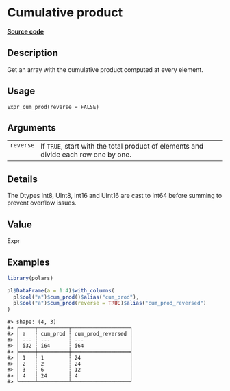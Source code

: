 
# Cumulative product

[**Source code**](https://github.com/pola-rs/r-polars/tree/0580dbe189881934960c63979bf59fc3448a21dc/R/expr__expr.R#L1281)

## Description

Get an array with the cumulative product computed at every element.

## Usage

<pre><code class='language-R'>Expr_cum_prod(reverse = FALSE)
</code></pre>

## Arguments

<table>
<tr>
<td style="white-space: nowrap; font-family: monospace; vertical-align: top">
<code id="Expr_cum_prod_:_reverse">reverse</code>
</td>
<td>
If <code>TRUE</code>, start with the total product of elements and
divide each row one by one.
</td>
</tr>
</table>

## Details

The Dtypes Int8, UInt8, Int16 and UInt16 are cast to Int64 before
summing to prevent overflow issues.

## Value

Expr

## Examples

``` r
library(polars)

pl$DataFrame(a = 1:4)$with_columns(
  pl$col("a")$cum_prod()$alias("cum_prod"),
  pl$col("a")$cum_prod(reverse = TRUE)$alias("cum_prod_reversed")
)
```

    #> shape: (4, 3)
    #> ┌─────┬──────────┬───────────────────┐
    #> │ a   ┆ cum_prod ┆ cum_prod_reversed │
    #> │ --- ┆ ---      ┆ ---               │
    #> │ i32 ┆ i64      ┆ i64               │
    #> ╞═════╪══════════╪═══════════════════╡
    #> │ 1   ┆ 1        ┆ 24                │
    #> │ 2   ┆ 2        ┆ 24                │
    #> │ 3   ┆ 6        ┆ 12                │
    #> │ 4   ┆ 24       ┆ 4                 │
    #> └─────┴──────────┴───────────────────┘
